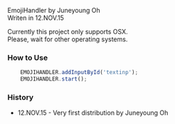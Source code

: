 EmojiHandler by Juneyoung Oh<br>
Writen in 12.NOV.15<br>

Currently this project only supports OSX.<br>
Please, wait for other operating systems.<br>

### How to Use

``` javascript
	EMOJIHANDLER.addInputById('textinp');
	EMOJIHANDLER.start();
```

### History
<ul>
  <li>12.NOV.15 - Very first distribution by Juneyoung Oh</li>
</ul> 
